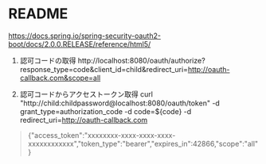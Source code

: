 # README

https://docs.spring.io/spring-security-oauth2-boot/docs/2.0.0.RELEASE/reference/html5/


1. 認可コードの取得
http://localhost:8080/oauth/authorize?response_type=code&client_id=child&redirect_uri=http://oauth-callback.com&scope=all

2. 認可コードからアクセストークン取得
curl "http://child:childpassword@localhost:8080/oauth/token" -d grant_type=authorization_code -d code=${code} -d redirect_uri=http://oauth-callback.com
> {"access_token":"xxxxxxxx-xxxx-xxxx-xxxx-xxxxxxxxxxxx","token_type":"bearer","expires_in":42866,"scope":"all"}

